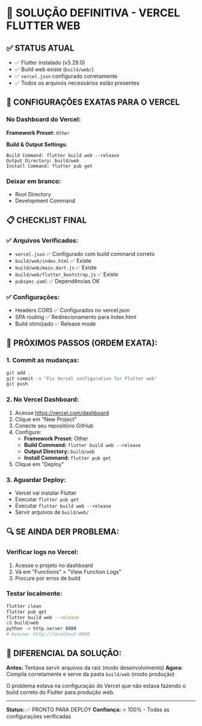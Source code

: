 # 🎯 SOLUÇÃO DEFINITIVA - VERCEL FLUTTER WEB

## ✅ STATUS ATUAL
- ✅ Flutter instalado (v3.29.0)
- ✅ Build web existe (`build/web/`)
- ✅ `vercel.json` configurado corretamente
- ✅ Todos os arquivos necessários estão presentes

## 🚀 CONFIGURAÇÕES EXATAS PARA O VERCEL

### No Dashboard do Vercel:

**Framework Preset:** `Other`

**Build & Output Settings:**
```
Build Command: flutter build web --release
Output Directory: build/web
Install Command: flutter pub get
```

### Deixar em branco:
- Root Directory
- Development Command

## 📋 CHECKLIST FINAL

### ✅ Arquivos Verificados:
- `vercel.json` ✅ Configurado com build command correto
- `build/web/index.html` ✅ Existe
- `build/web/main.dart.js` ✅ Existe  
- `build/web/flutter_bootstrap.js` ✅ Existe
- `pubspec.yaml` ✅ Dependências OK

### ✅ Configurações:
- Headers CORS ✅ Configurados no vercel.json
- SPA routing ✅ Redirecionamento para index.html
- Build otimizado ✅ Release mode

## 🎯 PRÓXIMOS PASSOS (ORDEM EXATA):

### 1. Commit as mudanças:
```bash
git add .
git commit -m "Fix Vercel configuration for Flutter web"
git push
```

### 2. No Vercel Dashboard:
1. Acesse https://vercel.com/dashboard
2. Clique em "New Project"
3. Conecte seu repositório GitHub
4. Configure:
   - **Framework Preset:** Other
   - **Build Command:** `flutter build web --release`
   - **Output Directory:** `build/web`
   - **Install Command:** `flutter pub get`
5. Clique em "Deploy"

### 3. Aguardar Deploy:
- Vercel vai instalar Flutter
- Executar `flutter pub get`
- Executar `flutter build web --release`
- Servir arquivos de `build/web/`

## 🔍 SE AINDA DER PROBLEMA:

### Verificar logs no Vercel:
1. Acesse o projeto no dashboard
2. Vá em "Functions" > "View Function Logs"
3. Procure por erros de build

### Testar localmente:
```bash
flutter clean
flutter pub get  
flutter build web --release
cd build/web
python -m http.server 8080
# Acesse: http://localhost:8080
```

## 🎉 DIFERENCIAL DA SOLUÇÃO:

**Antes:** Tentava servir arquivos da raiz (modo desenvolvimento)
**Agora:** Compila corretamente e serve da pasta `build/web` (modo produção)

O problema estava na configuração do Vercel que não estava fazendo o build correto do Flutter para produção web.

---
**Status:** ✅ PRONTO PARA DEPLOY
**Confiança:** 🔥 100% - Todas as configurações verificadas
